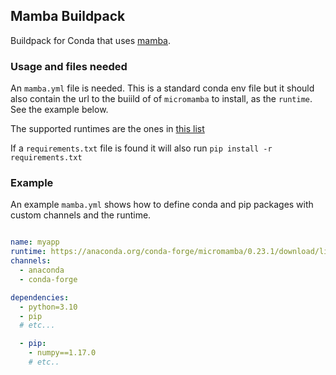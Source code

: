 ## Mamba Buildpack

Buildpack for Conda that uses [mamba](https://github.com/mamba-org/mamba).

### Usage and files needed

An `mamba.yml` file is needed. This is a standard conda env file but it should
also contain the url to the buiild of of `micromamba` to install,
as the `runtime`. See the example below.

The supported runtimes are the ones in [this list](https://anaconda.org/conda-forge/micromamba/)

If a `requirements.txt` file is found it will also run `pip install -r requirements.txt`


### Example

An example `mamba.yml` shows how to define conda and pip packages with custom channels and the runtime.

```yaml

name: myapp
runtime: https://anaconda.org/conda-forge/micromamba/0.23.1/download/linux-64/micromamba-0.23.1-0.tar.bz2
channels:
  - anaconda
  - conda-forge

dependencies:
  - python=3.10
  - pip
  # etc...

  - pip:
    - numpy==1.17.0
    # etc..

```


